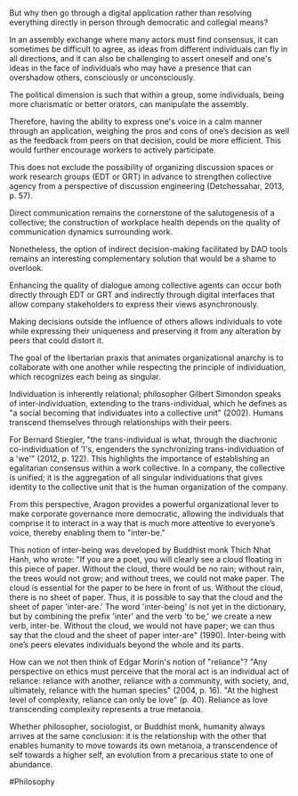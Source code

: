 But why then go through a digital application rather than resolving everything directly in person through democratic and collegial means?

In an assembly exchange where many actors must find consensus, it can sometimes be difficult to agree, as ideas from different individuals can fly in all directions, and it can also be challenging to assert oneself and one's ideas in the face of individuals who may have a presence that can overshadow others, consciously or unconsciously.

The political dimension is such that within a group, some individuals, being more charismatic or better orators, can manipulate the assembly.

Therefore, having the ability to express one's voice in a calm manner through an application, weighing the pros and cons of one’s decision as well as the feedback from peers on that decision, could be more efficient. This would further encourage workers to actively participate.

This does not exclude the possibility of organizing discussion spaces or work research groups (EDT or GRT) in advance to strengthen collective agency from a perspective of discussion engineering (Detchessahar, 2013, p. 57).

Direct communication remains the cornerstone of the salutogenesis of a collective; the construction of workplace health depends on the quality of communication dynamics surrounding work.

Nonetheless, the option of indirect decision-making facilitated by DAO tools remains an interesting complementary solution that would be a shame to overlook.

Enhancing the quality of dialogue among collective agents can occur both directly through EDT or GRT and indirectly through digital interfaces that allow company stakeholders to express their views asynchronously.

Making decisions outside the influence of others allows individuals to vote while expressing their uniqueness and preserving it from any alteration by peers that could distort it.

The goal of the libertarian praxis that animates organizational anarchy is to collaborate with one another while respecting the principle of individuation, which recognizes each being as singular.

Individuation is inherently relational; philosopher Gilbert Simondon speaks of inter-individuation, extending to the trans-individual, which he defines as "a social becoming that individuates into a collective unit" (2002). Humans transcend themselves through relationships with their peers.

For Bernard Stiegler, "the trans-individual is what, through the diachronic co-individuation of 'I's, engenders the synchronizing trans-individuation of a 'we'" (2012, p. 122). This highlights the importance of establishing an egalitarian consensus within a work collective. In a company, the collective is unified; it is the aggregation of all singular individuations that gives identity to the collective unit that is the human organization of the company.

From this perspective, Aragon provides a powerful organizational lever to make corporate governance more democratic, allowing the individuals that comprise it to interact in a way that is much more attentive to everyone’s voice, thereby enabling them to "inter-be."

This notion of inter-being was developed by Buddhist monk Thich Nhat Hanh, who wrote: "If you are a poet, you will clearly see a cloud floating in this piece of paper. Without the cloud, there would be no rain; without rain, the trees would not grow; and without trees, we could not make paper. The cloud is essential for the paper to be here in front of us. Without the cloud, there is no sheet of paper. Thus, it is possible to say that the cloud and the sheet of paper 'inter-are.' The word 'inter-being' is not yet in the dictionary, but by combining the prefix 'inter' and the verb 'to be,' we create a new verb, inter-be. Without the cloud, we would not have paper; we can thus say that the cloud and the sheet of paper inter-are" (1990). Inter-being with one’s peers elevates individuals beyond the whole and its parts.

How can we not then think of Edgar Morin's notion of "reliance"? "Any perspective on ethics must perceive that the moral act is an individual act of reliance: reliance with another, reliance with a community, with society, and, ultimately, reliance with the human species" (2004, p. 16). "At the highest level of complexity, reliance can only be love" (p. 40). Reliance as love transcending complexity represents a true metanoia.

Whether philosopher, sociologist, or Buddhist monk, humanity always arrives at the same conclusion: it is the relationship with the other that enables humanity to move towards its own metanoia, a transcendence of self towards a higher self, an evolution from a precarious state to one of abundance.

#Philosophy